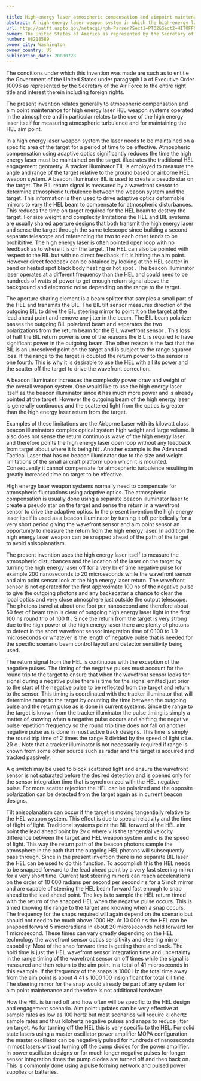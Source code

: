 ```yaml
---

title: High-energy laser atmospheric compensation and aimpoint maintenance
abstract: A high-energy laser weapon system in which the high-energy laser beam itself is used to correct for atmospheric fluctuations thereby replacing a separate beacon illuminator system. The high-energy laser is turned off (negative pulse) periodically for a very short period giving a wavefront sensor an opportunity to measure the return of the high-energy laser beam from the target. A wavefront sensor drives a deformable mirror based on this return signal avoiding wavelength anisoplanatism. In addition, the high-energy laser weapon can be snapped ahead of the path of the target during the negative pulse to avoid tilt anisoplanitism.
url: http://patft.uspto.gov/netacgi/nph-Parser?Sect1=PTO2&Sect2=HITOFF&p=1&u=%2Fnetahtml%2FPTO%2Fsearch-adv.htm&r=1&f=G&l=50&d=PALL&S1=08218589&OS=08218589&RS=08218589
owner: The United States of America as represented by the Secretary of the Air Force
number: 08218589
owner_city: Washington
owner_country: US
publication_date: 20080728
---
```

The conditions under which this invention was made are such as to entitle the Government of the United States under paragraph I a of Executive Order 10096 as represented by the Secretary of the Air Force to the entire right title and interest therein including foreign rights.

The present invention relates generally to atmospheric compensation and aim point maintenance for high energy laser HEL weapon systems operated in the atmosphere and in particular relates to the use of the high energy laser itself for measuring atmospheric turbulence and for maintaining the HEL aim point.

In a high energy laser weapon system the laser needs to be maintained on a specific area of the target for a period of time to be effective. Atmospheric compensation using adaptive optics significantly reduces the time the high energy laser must be maintained on the target. illustrates the traditional HEL engagement geometry. A tracker illuminator TIL is employed to measure the angle and range of the target relative to the ground based or airborne HEL weapon system. A beacon illuminator BIL is used to create a pseudo star on the target. The BIL return signal is measured by a wavefront sensor to determine atmospheric turbulence between the weapon system and the target. This information is then used to drive adaptive optics deformable mirrors to vary the HEL beam to compensate for atmospheric disturbances. This reduces the time on target required for the HEL beam to destroy the target. For size weight and complexity limitations the HEL and BIL systems are usually shared aperture designs that both transmit the high energy laser and sense the target through the same telescope since building a second separate telescope and referencing the two to each other tends to be prohibitive. The high energy laser is often pointed open loop with no feedback as to where it is on the target. The HEL can also be pointed with respect to the BIL but with no direct feedback if it is hitting the aim point. However direct feedback can be obtained by looking at the HEL scatter in band or heated spot black body heating or hot spot . The beacon illuminator laser operates at a different frequency than the HEL and could need to be hundreds of watts of power to get enough return signal above the background and electronic noise depending on the range to the target.

The aperture sharing element is a beam splitter that samples a small part of the HEL and transmits the BIL. The BIL tilt sensor measures direction of the outgoing BIL to drive the BIL steering mirror to point it on the target at the lead ahead point and remove any jitter in the beam. The BIL beam polarizer passes the outgoing BIL polarized beam and separates the two polarizations from the return beam for the BIL wavefront sensor . This loss of half the BIL return power is one of the reasons the BIL is required to have significant power in the outgoing beam. The other reason is the fact that the BIL is an unresolved point on the target and is subject to the range squared loss. If the range to the target is doubled the return power to the sensor is one fourth. This is why it is desirable to use the HEL with all its power and the scatter off the target to drive the wavefront correction.

A beacon illuminator increases the complexity power draw and weight of the overall weapon system. One would like to use the high energy laser itself as the beacon illuminator since it has much more power and is already pointed at the target. However the outgoing beam of the high energy laser is generally continuous and the scattered light from the optics is greater than the high energy laser return from the target.

Examples of these limitations are the Airborne Laser with its kilowatt class beacon illuminators complex optical system high weight and large volume. It also does not sense the return continuous wave of the high energy laser and therefore points the high energy laser open loop without any feedback from target about where it is being hit . Another example is the Advanced Tactical Laser that has no beacon illuminator due to the size and weight limitations of the small aircraft platform upon which it is mounted. Consequently it cannot compensate for atmospheric turbulence resulting in greatly increased time on target to be effective.

High energy laser weapon systems normally need to compensate for atmospheric fluctuations using adaptive optics. The atmospheric compensation is usually done using a separate beacon illuminator laser to create a pseudo star on the target and sense the return in a wavefront sensor to drive the adaptive optics. In the present invention the high energy laser itself is used as a beacon illuminator by turning it off periodically for a very short period giving the wavefront sensor and aim point sensor an opportunity to measure the return from the high energy laser. In addition the high energy laser weapon can be snapped ahead of the path of the target to avoid anisoplanatism.

The present invention uses the high energy laser itself to measure the atmospheric disturbances and the location of the laser on the target by turning the high energy laser off for a very brief time negative pulse for example 200 nanoseconds to 20 microseconds while the wavefront sensor and aim point sensor look at the high energy laser return. The wavefront sensor is not operated for the first approximate 100 ns of the negative pulse to give the outgoing photons and any backscatter a chance to clear the local optics and very close atmosphere just outside the output telescope. The photons travel at about one foot per nanosecond and therefore about 50 feet of beam train is clear of outgoing high energy laser light in the first 100 ns round trip of 100 ft . Since the return from the target is very strong due to the high power of the high energy laser there are plenty of photons to detect in the short wavefront sensor integration time of 0.100 to 1.9 microseconds or whatever is the length of negative pulse that is needed for the specific scenario beam control layout and detector sensitivity being used.

The return signal from the HEL is continuous with the exception of the negative pulses. The timing of the negative pulses must account for the round trip to the target to ensure that when the wavefront sensor looks for signal during a negative pulse there is time for the signal emitted just prior to the start of the negative pulse to be reflected from the target and return to the sensor. This timing is coordinated with the tracker illuminator that will determine range to the target by counting the time between the outgoing pulse and the return pulse as is done in current systems. Since the range to the target is known from the tracker illuminator the pulse timing is simply a matter of knowing when a negative pulse occurs and shifting the negative pulse repetition frequency so the round trip time does not fall on another negative pulse as is done in most active track designs. This time is simply the round trip time of 2 times the range R divided by the speed of light c i.e. 2R c . Note that a tracker illuminator is not necessarily required if range is known from some other source such as radar and the target is acquired and tracked passively.

A q switch may be used to block scattered light and ensure the wavefront sensor is not saturated before the desired detection and is opened only for the sensor integration time that is synchronized with the HEL negative pulse. For more scatter rejection the HEL can be polarized and the opposite polarization can be detected from the target again as in current beacon designs.

Tilt anisoplanatism can occur if the target is moving tangentially relative to the HEL weapon system. This effect is due to special relativity and the time of flight of light. Traditional systems point the BIL forward of the HEL aim point the lead ahead point by 2v c where v is the tangential velocity difference between the target and HEL weapon system and c is the speed of light. This way the return path of the beacon photons sample the atmosphere in the path that the outgoing HEL photons will subsequently pass through. Since in the present invention there is no separate BIL laser the HEL can be used to do this function. To accomplish this the HEL needs to be snapped forward to the lead ahead point by a very fast steering mirror for a very short time. Current fast steering mirrors can reach accelerations on the order of 10 000 radians per second per second r s for a 5 inch mirror and are capable of steering the HEL beam forward fast enough to snap ahead to the lead ahead point. The key is to sample the HEL return timed with the return of the snapped HEL when the negative pulse occurs. This is timed knowing the range to the target and knowing when a snap occurs. The frequency for the snaps required will again depend on the scenario but should not need to be much above 1000 Hz. At 10 000 r s the HEL can be snapped forward 5 microradians in about 20 microseconds held forward for 1 microsecond. These times can vary greatly depending on the HEL technology the wavefront sensor optics sensitivity and steering mirror capability. Most of the snap forward time is getting there and back. The hold time is just the HEL wavefront sensor integration time and uncertainty in the range timing of the wavefront sensor on off times while the signal is measured and then return to the aim point in a total of 41 microseconds in this example. If the frequency of the snaps is 1000 Hz the total time away from the aim point is about 4 41 s 1000 100 insignificant for total kill time. The steering mirror for the snap would already be part of any system for aim point maintenance and therefore is not additional hardware.

How the HEL is turned off and how often will be specific to the HEL design and engagement scenario. Aim point updates can be very effective at sample rates as low as 100 hertz but most scenarios will require kilohertz sample rates and thus kilohertz negative pulses and snaps to reduce jitter on target. As for turning off the HEL this is very specific to the HEL. For solid state lasers using a master oscillator power amplifier MOPA configuration the master oscillator can be negatively pulsed for hundreds of nanoseconds in most lasers without turning off the pump diodes for the power amplifier. In power oscillator designs or for much longer negative pulses for longer sensor integration times the pump diodes are turned off and then back on. This is commonly done using a pulse forming network and pulsed power supplies or batteries.

